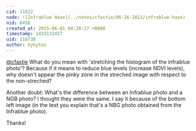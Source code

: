 ```yaml
---
cid: 11822
node: ![Infrablue Haze](../notes/cfastie/06-26-2013/infrablue-haze)
nid: 8456
created_at: 2015-06-01 04:20:27 +0000
timestamp: 1433132427
uid: 118738
author: kykytos
---
```


[@cfastie](/profile/cfastie) What do you mean with 'stretching the histogram of the infrablue photo'? Because if it means to reduce blue levels (increase NDVI levels), why doesn't appear the pinky zone in the streched image with respect to the non-streched?

Another doubt: What's the difference between an Infrablue photo and a NGB photo? I thought they were the same. I say it because of the bottom left image (in the text you explain that's a NBG photo obtained from the Infrablue photo).

Thanks!
